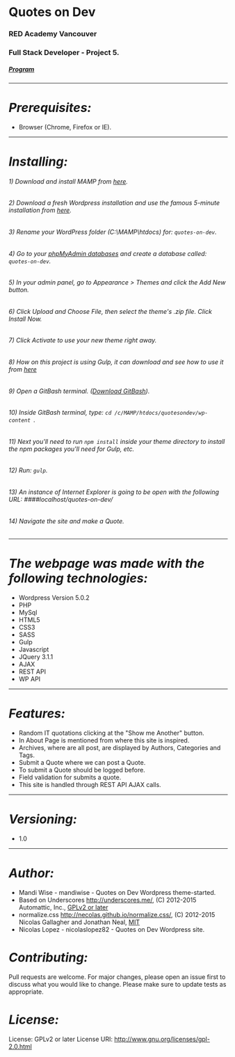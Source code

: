 # **Quotes on Dev**
### **RED Academy Vancouver**
### **Full Stack Developer - Project 5.**
##### [_Program_](https://redacademy.com/campus/vancouver/web-app-development/full-stack-developer-program/)
----
# *Prerequisites:*
- Browser (Chrome, Firefox or IE).
----
# *Installing:*
###### 1) Download and install MAMP from [here](https://www.mamp.info/en/downloads/).
###### 2) Download a fresh Wordpress installation and use the famous 5-minute installation from [here](https://wordpress.org/download/). 
###### 3) Rename your WordPress folder (C:\MAMP\htdocs) for: ```quotes-on-dev```.
###### 4) Go to your [phpMyAdmin databases](http://localhost/phpMyAdmin/index.php) and create a database called: ```quotes-on-dev```.
###### 5) In your admin panel, go to Appearance > Themes and click the Add New button.
###### 6) Click Upload and Choose File, then select the theme's .zip file. Click Install Now.
###### 7) Click Activate to use your new theme right away.
###### 8) How on this project is using Gulp, it can download and see how to use it from [here](https://gulpjs.com/docs/en/getting-started/quick-start)
###### 9) Open a GitBash terminal. ([Download GitBash](https://git-scm.com/downloads)).
###### 10) Inside GitBash terminal, type: ```cd /c/MAMP/htdocs/quotesondev/wp-content ```.
###### 11) Next you'll need to run ```npm install``` inside your theme directory to install the npm packages you'll need for Gulp, etc.
###### 12) Run: ```gulp```.
###### 13) An instance of Internet Explorer is going to be open with the following URL: ####localhost/quotes-on-dev/
###### 14) Navigate the site and make a Quote.
----
# *The webpage was made with the following technologies:*
- Wordpress Version 5.0.2
- PHP
- MySql
- HTML5
- CSS3
- SASS
- Gulp
- Javascript
- JQuery 3.1.1
- AJAX
- REST API
- WP API
----
# *Features:*
- Random IT quotations clicking at the "Show me Another" button.
- In About Page is mentioned from where this site is inspired.
- Archives, where are all post, are displayed by Authors, Categories and Tags.
- Submit a Quote where we can post a Quote.
- To submit a Quote should be logged before.
- Field validation for submits a quote.
- This site is handled through REST API AJAX calls. 

----
# *Versioning:* 
- 1.0
----
# *Author:*
* Mandi Wise - mandiwise - Quotes on Dev Wordpress theme-started.
* Based on Underscores http://underscores.me/, (C) 2012-2015 Automattic, Inc., [GPLv2 or later](https://www.gnu.org/licenses/gpl-2.0.html)
* normalize.css http://necolas.github.io/normalize.css/, (C) 2012-2015 Nicolas Gallagher and Jonathan Neal, [MIT](http://opensource.org/licenses/MIT)
* Nicolas Lopez - nicolaslopez82 - Quotes on Dev Wordpress site. 
# *Contributing:*
Pull requests are welcome. For major changes, please open an issue first to discuss what you would like to change.
Please make sure to update tests as appropriate.

# *License:*
License: GPLv2 or later
License URI: http://www.gnu.org/licenses/gpl-2.0.html